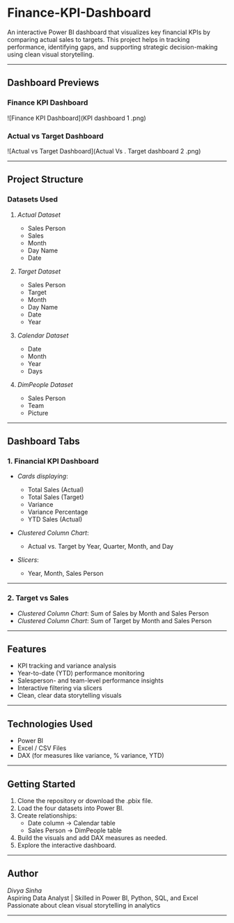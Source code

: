 # Finance-KPI-Dashboard

An interactive Power BI dashboard that visualizes key financial KPIs by comparing actual sales to targets. This project helps in tracking performance, identifying gaps, and supporting strategic decision-making using clean visual storytelling.

---

## Dashboard Previews

### Finance KPI Dashboard
![Finance KPI Dashboard](KPI dashboard 1 .png)

### Actual vs Target Dashboard
![Actual vs Target Dashboard](Actual Vs . Target dashboard 2 .png)

---

## Project Structure

### Datasets Used

1. *Actual Dataset*
   - Sales Person
   - Sales
   - Month
   - Day Name
   - Date

2. *Target Dataset*
   - Sales Person
   - Target
   - Month
   - Day Name
   - Date
   - Year

3. *Calendar Dataset*
   - Date
   - Month
   - Year
   - Days

4. *DimPeople Dataset*
   - Sales Person
   - Team
   - Picture

---

## Dashboard Tabs

### 1. Financial KPI Dashboard

- *Cards displaying*:
  - Total Sales (Actual)
  - Total Sales (Target)
  - Variance
  - Variance Percentage
  - YTD Sales (Actual)

- *Clustered Column Chart*:
  - Actual vs. Target by Year, Quarter, Month, and Day

- *Slicers*:
  - Year, Month, Sales Person

---

### 2. Target vs Sales

- *Clustered Column Chart*: Sum of Sales by Month and Sales Person
- *Clustered Column Chart*: Sum of Target by Month and Sales Person

---

## Features

- KPI tracking and variance analysis
- Year-to-date (YTD) performance monitoring
- Salesperson- and team-level performance insights
- Interactive filtering via slicers
- Clean, clear data storytelling visuals

---

## Technologies Used

- Power BI
- Excel / CSV Files
- DAX (for measures like variance, % variance, YTD)

---

## Getting Started

1. Clone the repository or download the .pbix file.
2. Load the four datasets into Power BI.
3. Create relationships:
   - Date column → Calendar table
   - Sales Person → DimPeople table
4. Build the visuals and add DAX measures as needed.
5. Explore the interactive dashboard.

---

## Author

*Divya Sinha*  
Aspiring Data Analyst | Skilled in Power BI, Python, SQL, and Excel  
Passionate about clean visual storytelling in analytics

---
